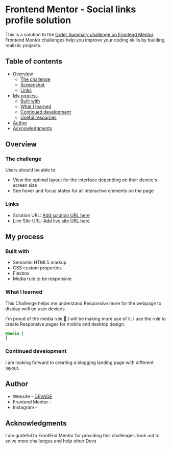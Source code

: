 # Frontend Mentor - Social links profile solution

This is a solution to the [Order Summary challenge on Frontend Mentor](https://www.frontendmentor.io/challenges/social-links-profile-UG32l9m6dQ). Frontend Mentor challenges help you improve your coding skills by building realistic projects. 

## Table of contents

- [Overview](#overview)
  - [The challenge](#the-challenge)
  - [Screenshot](#screenshot)
  - [Links](#links)
- [My process](#my-process)
  - [Built with](#built-with)
  - [What I learned](#what-i-learned)
  - [Continued development](#continued-development)
  - [Useful resources](#useful-resources)
- [Author](#author)
- [Acknowledgments](#acknowledgments)

## Overview

### The challenge

Users should be able to:

- View the optimal layout for the interface depending on their device's screen size
- See hover and focus states for all interactive elements on the page



### Links

- Solution URL: [Add solution URL here](https://ademedia.github.io/order-sum)
- Live Site URL: [Add live site URL here](https://ademedia.github.io/order-sum)

## My process

### Built with

- Semantic HTML5 markup
- CSS custom properties
- Flexbox
- Media rule to be responsive 

### What I learned

This Challenge helps me understand Responsive more for the webpage to display well on user devices.

I'm proud of the media rule 🫡,I will be making more use of it. 
i use the rule to create Responsive pages for mobile and desktop design.
```css
@media {
}
```



### Continued development

I am looking forward to creating a blogging landing page with different layout. 


## Author

- Website - [DEVADE](https://github.com/AdeMEDIA)
- Frontend Mentor - [<DEVADE/>](https://www.frontendmentor.io/profile/AdeMEDIA)
- Instagram - [<DEVADE/>](https://www.instagram.com/devade01)

## Acknowledgments

I am grateful to FrontEnd Mentor for providing this challenges. look out to solve more challenges and help other Devs 
